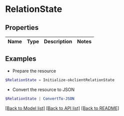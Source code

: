 # RelationState
## Properties

Name | Type | Description | Notes
------------ | ------------- | ------------- | -------------

## Examples

- Prepare the resource
```powershell
$RelationState = Initialize-okclientRelationState 
```

- Convert the resource to JSON
```powershell
$RelationState | ConvertTo-JSON
```

[[Back to Model list]](../README.md#documentation-for-models) [[Back to API list]](../README.md#documentation-for-api-endpoints) [[Back to README]](../README.md)

